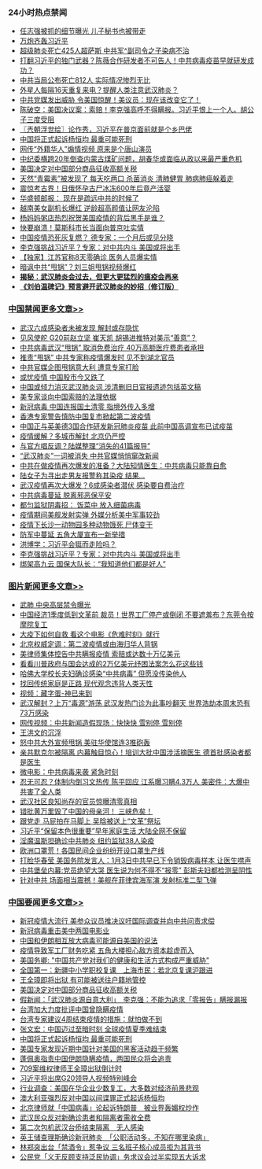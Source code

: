 <div class="catlist">
<h3>24小时热点禁闻</h3>
<ul>
<li><a href="https://github.com/fqnews/bnews/blob/master/cbnews/20200325/1300208.md">任志强被抓的细节曝光 儿子秘书也被带走</a></li>
<li><a href="https://github.com/fqnews/bnews/blob/master/ssgc/20200325/1300254.md">万炮齐轰习近平</a></li>
<li><a href="https://github.com/fqnews/bnews/blob/master/cbnews/20200325/1300154.md">超级肺炎死亡425人超萨斯 中共军^副司令之子染病不治</a></li>
<li><a href="https://github.com/fqnews/bnews/blob/master/cbnews/20200325/1300340.md">打翻习近平的独门武器？陈薇合作研发者不可告人！中共病毒疫苗早就研发成功？</a></li>
<li><a href="https://github.com/fqnews/bnews/blob/master/cbnews/20200325/1300155.md">中共当局公布死亡812人 实际情况惨烈无比</a></li>
<li><a href="https://github.com/fqnews/bnews/blob/master/comments/20200325/1300160.md">外星人每隔16天重复来电？提醒人类注意武汉肺炎？</a></li>
<li><a href="https://github.com/fqnews/bnews/blob/master/cbnews/20200326/1300643.md">中共党媒发出威胁 令美国惊醒！美议员：现在该改变它了！</a></li>
<li><a href="https://github.com/fqnews/bnews/blob/master/cbnews/20200326/1300513.md">陈破空：美国决议案：索赔！李克强高呼不得瞒报。习近平恨上一个人。胡公子三度受阻 </a></li>
<li><a href="https://github.com/fqnews/bnews/blob/master/ssgc/20200326/1300497.md">〖兲朝浮世绘〗论作秀，习近平在普京面前就是个乡巴佬</a></li>
<li><a href="https://github.com/fqnews/bnews/blob/master/headline/20200326/1300396.md">中国将正式起诉杨恒均 最重可能死刑</a></li>
<li><a href="https://github.com/fqnews/bnews/blob/master/cbnews/20200326/1300678.md">网传“外籍华人”煽情视频 原来是个唐山演员</a></li>
<li><a href="https://github.com/fqnews/bnews/blob/master/baitai/20200326/1300412.md">中纪委横跨20年倒查内蒙古煤矿问题，胡春华或面临从政以来最严重危机</a></li>
<li><a href="https://github.com/fqnews/bnews/blob/master/headline/20200326/1300429.md">美国决定对中国部分商品征收高额关税</a></li>
<li><a href="https://github.com/fqnews/bnews/blob/master/health/20200326/1300517.md">天然“青霉素”被发现了 每天吃两口 杀菌消炎 清肺健胃 肺病肺癌躲着走</a></li>
<li><a href="https://github.com/fqnews/bnews/blob/master/funmedia/20200326/1300485.md">震惊考古界！日俄怀孕古尸冰冻600年后竟产活婴</a></li>
<li><a href="https://github.com/fqnews/bnews/blob/master/cbnews/20200326/1300483.md">华盛顿邮报： 现在是疏远中共的时候了</a></li>
<li><a href="https://github.com/fqnews/bnews/blob/master/yule/20200326/1300604.md">越南美女副机长爆红 逆龄超高颜值让网友沦陷</a></li>
<li><a href="https://github.com/fqnews/bnews/blob/master/cbnews/20200325/1300217.md">杨妈妈粥店热烈祝贺美国疫情的背后黑手是谁？</a></li>
<li><a href="https://github.com/fqnews/bnews/blob/master/worldnews/20200325/1300222.md">快要崩溃！莫斯科市长当面向普京吐实情</a></li>
<li><a href="https://github.com/fqnews/bnews/blob/master/cbnews/20200325/1300383.md">中国疫情恐死灰复燃？ 德专家：一个月后或见分晓</a></li>
<li><a href="https://github.com/fqnews/bnews/blob/master/cbnews/20200326/1300766.md">李克强挑战习近平？专家：对中共内斗 美国或将出手</a></li>
<li><a href="https://github.com/fqnews/bnews/blob/master/cbnews/20200326/1300691.md">【独家】江苏官称8天零确诊 医务人员爆实情</a></li>
<li><a href="https://github.com/fqnews/bnews/blob/master/cbnews/20200326/1300693.md">暗讽中共“甩锅”？刘三姐甩锅视频爆红</a></li>
<li><b><a href="https://github.com/fqnews/bnews/blob/master/comments/20200211/1275071.md" target="_blank">揭秘：武汉肺炎会过去，但更大更猛烈的瘟疫会再来</a></b></li>
<li><b><a href="https://github.com/fqnews/bnews/blob/master/comments/20200207/1272816.md" target="_blank">《刘伯温碑记》预言避开武汉肺炎的妙招（修订版）</a></b></li>
</ul>
</div>

<div class="catlist">
<h3><a href="https://github.com/fqnews/bnews/blob/master/cbnews/" target="_blank">中国禁闻</a><span><a href="https://github.com/fqnews/bnews/blob/master/cbnews/" target="_blank" rel="nofollow">更多文章>></a></span></h3>
<ul>
<li><a href="https://github.com/fqnews/bnews/blob/master/cbnews/20200326/1300838.md" target="_blank">武汉六成感染者未被发现 解封或存隐忧</a></li>
<li><a href="https://github.com/fqnews/bnews/blob/master/cbnews/20200326/1300849.md" target="_blank">见风使舵 G20前赵立坚 崔天凯 胡锡进推特对美示“善意”？</a></li>
<li><a href="https://github.com/fqnews/bnews/blob/master/cbnews/20200326/1300848.md" target="_blank">中共病毒武汉“甩锅” 取消免费治疗 40万高额医疗费患者承担</a></li>
<li><a href="https://github.com/fqnews/bnews/blob/master/cbnews/20200326/1300847.md" target="_blank">推责“甩锅” 中共专家称疫情爆发时 见不到湖北官员</a></li>
<li><a href="https://github.com/fqnews/bnews/blob/master/cbnews/20200326/1300846.md" target="_blank">中共官媒企图甩锅意大利 遭意专家打脸</a></li>
<li><a href="https://github.com/fqnews/bnews/blob/master/cbnews/20200326/1300844.md" target="_blank">或忧疫情 中国股市今又跌了</a></li>
<li><a href="https://github.com/fqnews/bnews/blob/master/cbnews/20200326/1300843.md" target="_blank">中国或倾力消灭武汉肺炎词 涉清删旧日官报遗迹包括英文稿</a></li>
<li><a href="https://github.com/fqnews/bnews/blob/master/cbnews/20200326/1300842.md" target="_blank">美专家谈向中国索赔的法理依据</a></li>
<li><a href="https://github.com/fqnews/bnews/blob/master/cbnews/20200326/1300835.md" target="_blank">新冠病毒 中国连报国土清零 指境外传入多增</a></li>
<li><a href="https://github.com/fqnews/bnews/blob/master/cbnews/20200326/1300834.md" target="_blank">香港专家警告慎防中国复市掀起第二波疫情</a></li>
<li><a href="https://github.com/fqnews/bnews/blob/master/cbnews/20200326/1300833.md" target="_blank">中国正与英美德3国合作研发新冠肺炎疫苗 此前中国高调宣布已试疫苗</a></li>
<li><a href="https://github.com/fqnews/bnews/blob/master/cbnews/20200326/1300825.md" target="_blank">疫情缓解？多城市解封 北京仍严控</a></li>
<li><a href="https://github.com/fqnews/bnews/blob/master/cbnews/20200326/1300817.md" target="_blank">与官方唱反调？陆媒整理“消失的41篇报导”</a></li>
<li><a href="https://github.com/fqnews/bnews/blob/master/cbnews/20200326/1300813.md" target="_blank">“武汉肺炎”一词被消失 中共官媒悄悄窜改新闻</a></li>
<li><a href="https://github.com/fqnews/bnews/blob/master/cbnews/20200326/1300808.md" target="_blank">中共在做疫情再次爆发的准备？大陆知情医生：中共病毒只能靠自愈</a></li>
<li><a href="https://github.com/fqnews/bnews/blob/master/cbnews/20200326/1300807.md" target="_blank">陆女子为寻出走男友报警称其染疫 结果…</a></li>
<li><a href="https://github.com/fqnews/bnews/blob/master/cbnews/20200326/1300805.md" target="_blank">武汉疫情再次大爆发？6成感染者潜伏 感染要自费治疗</a></li>
<li><a href="https://github.com/fqnews/bnews/blob/master/cbnews/20200326/1300793.md" target="_blank">中共病毒蔓延 脱离邪恶保平安</a></li>
<li><a href="https://github.com/fqnews/bnews/blob/master/cbnews/20200326/1300791.md" target="_blank">都匀监狱阴毒招： 饭菜中 放入细菌病毒</a></li>
<li><a href="https://github.com/fqnews/bnews/blob/master/cbnews/20200326/1300785.md" target="_blank">疫情期间美舰发射实弹 外媒分析美中军事较劲</a></li>
<li><a href="https://github.com/fqnews/bnews/blob/master/cbnews/20200326/1300782.md" target="_blank">疫情下长沙一动物园多种动物饿死 尸体变干</a></li>
<li><a href="https://github.com/fqnews/bnews/blob/master/cbnews/20200326/1300774.md" target="_blank">防军中蔓延 五角大厦宣布一新举措</a></li>
<li><a href="https://github.com/fqnews/bnews/blob/master/cbnews/20200326/1300773.md" target="_blank">洪博学：习近平会铤而走险吗？</a></li>
<li><a href="https://github.com/fqnews/bnews/blob/master/cbnews/20200326/1300766.md" target="_blank">李克强挑战习近平？专家：对中共内斗 美国或将出手</a></li>
<li><a href="https://github.com/fqnews/bnews/blob/master/cbnews/20200326/1300765.md" target="_blank">绑架高九云 国保大队长：“我知道他们都是好人”</a></li>

</ul>
</div>
<div class="catlist">
<h3><a href="https://github.com/fqnews/bnews/blob/master/topimagenews/" target="_blank">图片新闻</a><span><a href="https://github.com/fqnews/bnews/blob/master/topimagenews/" target="_blank" rel="nofollow">更多文章>></a></span></h3>
<ul>
<li><a href="https://github.com/fqnews/bnews/blob/master/topimagenews/20200326/1300845.md" target="_blank">武肺 中央高层禁令曝光</a></li>
<li><a href="https://github.com/fqnews/bnews/blob/master/topimagenews/20200326/1300837.md" target="_blank">中国经济1季度低到文革前 裁员！世界工厂停产或倒闭 不要遮羞布？东莞令按摩院复工</a></li>
<li><a href="https://github.com/fqnews/bnews/blob/master/comments/20200326/1300394.md" target="_blank">大疫下如何自救 看这个电影《危难时刻》就行</a></li>
<li><a href="https://github.com/fqnews/bnews/blob/master/comments/20200326/1300617.md" target="_blank">北京权威定调：第二波疫情或由海归华人背锅</a></li>
<li><a href="https://github.com/fqnews/bnews/blob/master/comments/20200326/1300569.md" target="_blank">美律师集体控告中共瞒报疫情 索赔或达数十万亿美元</a></li>
<li><a href="https://github.com/fqnews/bnews/blob/master/comments/20200326/1300568.md" target="_blank">看看川普政府与国会达成的2万亿美元纾困法案怎么花这些钱</a></li>
<li><a href="https://github.com/fqnews/bnews/blob/master/comments/20200325/1300161.md" target="_blank">哈佛大学校长夫妇确诊感染“中共病毒” 但愿没传染他人</a></li>
<li><a href="https://github.com/fqnews/bnews/blob/master/comments/20200325/1300159.md" target="_blank">找回传统家庭是正路  现代观念违背人类天性</a></li>
<li><a href="https://github.com/fqnews/bnews/blob/master/comments/20200325/1299854.md" target="_blank">视频：藏字蛋-神已来到</a></li>
<li><a href="https://github.com/fqnews/bnews/blob/master/topimagenews/20200324/1299418.md" target="_blank">武汉解封？上万“毒源”游荡 武汉发热门诊为此事吵翻天 世界浩劫本周末恐有73万感染</a></li>
<li><a href="https://github.com/fqnews/bnews/blob/master/topimagenews/20200324/1299417.md" target="_blank">网传视频：中共新闻造假现场：快快快 雪别停 雪别停</a></li>
<li><a href="https://github.com/fqnews/bnews/blob/master/topimagenews/20200324/1299393.md" target="_blank">王洪文的沉浮</a></li>
<li><a href="https://github.com/fqnews/bnews/blob/master/topimagenews/20200324/1299011.md" target="_blank">怒中共大外宣频甩锅 美驻华使馆连3推砲轰</a></li>
<li><a href="https://github.com/fqnews/bnews/blob/master/topimagenews/20200323/1298960.md" target="_blank">亲共默克尔被隔离 内幕触目惊心！培训大批中国涉活摘医生 德首批感染者都是医生</a></li>
<li><a href="https://github.com/fqnews/bnews/blob/master/comments/20200323/1298854.md" target="_blank">微电影：中共病毒来袭 紧急时刻</a></li>
<li><a href="https://github.com/fqnews/bnews/blob/master/topimagenews/20200323/1298806.md" target="_blank">忍无可忍？体制内倒习文热传 陈平回应 江系曝习瞒4.3万人 美密件：大爆中共害了全人类</a></li>
<li><a href="https://github.com/fqnews/bnews/blob/master/topimagenews/20200323/1298798.md" target="_blank">武汉社区良知尚存的官员惊曝清零真相</a></li>
<li><a href="https://github.com/fqnews/bnews/blob/master/topimagenews/20200323/1298774.md" target="_blank">错批黄万里毁了中国的母亲河！ 三峡危矣！</a></li>
<li><a href="https://github.com/fqnews/bnews/blob/master/topimagenews/20200323/1298757.md" target="_blank">跟党走 马屁拍在马脚上 吴晗被送上“文革”祭坛</a></li>
<li><a href="https://github.com/fqnews/bnews/blob/master/topimagenews/20200323/1298686.md" target="_blank">习近平“保留本色很重要”早年家庭生活 大陆全网不保留</a></li>
<li><a href="https://github.com/fqnews/bnews/blob/master/topimagenews/20200323/1298657.md" target="_blank">淫魔温斯坦确诊中共肺炎 纽约监狱38人染疫</a></li>
<li><a href="https://github.com/fqnews/bnews/blob/master/topimagenews/20200322/1298400.md" target="_blank">欧洲口罩荒！各国民间企业纷纷开设口罩生产线</a></li>
<li><a href="https://github.com/fqnews/bnews/blob/master/topimagenews/20200322/1298376.md" target="_blank">打脸华春莹 美国务院发言人：1月3日中共早已下令销毁病毒样本 让医生噤声</a></li>
<li><a href="https://github.com/fqnews/bnews/blob/master/topimagenews/20200322/1298247.md" target="_blank">中共堡垒内幕:党员绝望大哭 医生说为何不得不“报零” 彭斯夫妇都检测呈阴性</a></li>
<li><a href="https://github.com/fqnews/bnews/blob/master/topimagenews/20200322/1298236.md" target="_blank">针对中共 场面相当震撼！美舰在菲律宾海军演 发射标准二型飞弹</a></li>

</ul>
</div>
<div class="catlist">
<h3><a href="https://github.com/fqnews/bnews/blob/master/headline/" target="_blank">中国要闻</a><span><a href="https://github.com/fqnews/bnews/blob/master/headline/" target="_blank" rel="nofollow">更多文章>></a></span></h3>
<ul>
<li><a href="https://github.com/fqnews/bnews/blob/master/headline/20200326/1300680.md" target="_blank">新冠疫情大流行 美参众议员推决议吁国际调查并向中共问责求偿</a></li>
<li><a href="https://github.com/fqnews/bnews/blob/master/headline/20200326/1300629.md" target="_blank">新冠病毒重击美中两国电影业</a></li>
<li><a href="https://github.com/fqnews/bnews/blob/master/headline/20200326/1300466.md" target="_blank">中国和伊朗相互放大病毒可能源自美国的说法</a></li>
<li><a href="https://github.com/fqnews/bnews/blob/master/headline/20200326/1300465.md" target="_blank">疫情导致军工厂财务吃紧 五角大楼担心敌方资本趁虚而入</a></li>
<li><a href="https://github.com/fqnews/bnews/blob/master/headline/20200326/1300463.md" target="_blank">美国务卿: &quot;中国共产党对我们的健康和生活方式构成严重威胁&quot;</a></li>
<li><a href="https://github.com/fqnews/bnews/blob/master/headline/20200326/1300432.md" target="_blank">全国第一：新疆中小学职校复课　上海市民：若北京复课沪跟进</a></li>
<li><a href="https://github.com/fqnews/bnews/blob/master/headline/20200326/1300430.md" target="_blank">王全璋即将出狱 有可能被送往户籍地管控</a></li>
<li><a href="https://github.com/fqnews/bnews/blob/master/headline/20200326/1300429.md" target="_blank">美国决定对中国部分商品征收高额关税</a></li>
<li><a href="https://github.com/fqnews/bnews/blob/master/headline/20200326/1300421.md" target="_blank">假新闻：「武汉肺炎源自意大利」　李克强：不能为追求「零报告」瞒报漏报</a></li>
<li><a href="https://github.com/fqnews/bnews/blob/master/headline/20200326/1300399.md" target="_blank">台湾加大力度批评中国曾隐瞒疫情</a></li>
<li><a href="https://github.com/fqnews/bnews/blob/master/headline/20200326/1300398.md" target="_blank">台湾专家建议4周结束疫情的措施：就怕做不到</a></li>
<li><a href="https://github.com/fqnews/bnews/blob/master/headline/20200326/1300397.md" target="_blank">张文宏：中国迈过至暗时刻 全球疫情夏季难结束</a></li>
<li><a href="https://github.com/fqnews/bnews/blob/master/headline/20200326/1300396.md" target="_blank">中国将正式起诉杨恒均 最重可能死刑</a></li>
<li><a href="https://github.com/fqnews/bnews/blob/master/headline/20200325/1300371.md" target="_blank">美国专家发现近期中国针对美国的黑客活动趋于频繁</a></li>
<li><a href="https://github.com/fqnews/bnews/blob/master/headline/20200325/1300370.md" target="_blank">蓬佩奥指责中国伊朗隐瞒疫情，两国民众将会追责</a></li>
<li><a href="https://github.com/fqnews/bnews/blob/master/headline/20200325/1300369.md" target="_blank">709案维权律师王全璋出狱倒计时</a></li>
<li><a href="https://github.com/fqnews/bnews/blob/master/headline/20200325/1300368.md" target="_blank">习近平将出席G20领导人视频特别峰会</a></li>
<li><a href="https://github.com/fqnews/bnews/blob/master/headline/20200325/1300367.md" target="_blank">行业调查：美国在华企业少数复工，大多数对经济前景悲观</a></li>
<li><a href="https://github.com/fqnews/bnews/blob/master/headline/20200325/1300366.md" target="_blank">澳大利亚强烈反对中国以间谍罪正式起诉杨恒均</a></li>
<li><a href="https://github.com/fqnews/bnews/blob/master/headline/20200325/1300363.md" target="_blank">北京律师就「中国病毒」论起诉特朗普　被业界轰媚权炒作</a></li>
<li><a href="https://github.com/fqnews/bnews/blob/master/headline/20200325/1300362.md" target="_blank">武汉民众反对新确诊患者和隔离者需收全费</a></li>
<li><a href="https://github.com/fqnews/bnews/blob/master/headline/20200325/1300361.md" target="_blank">第二次包机武汉台侨结束隔离　无人感染</a></li>
<li><a href="https://github.com/fqnews/bnews/blob/master/headline/20200325/1300360.md" target="_blank">英王储查理斯确诊新冠肺炎　「公职活动多，不知在哪里染病」</a></li>
<li><a href="https://github.com/fqnews/bnews/blob/master/headline/20200325/1300359.md" target="_blank">林郑突出台「禁酒令」惹争议     三名班子核心成员拒为其背书</a></li>
<li><a href="https://github.com/fqnews/bnews/blob/master/headline/20200325/1300358.md" target="_blank">公民党「义无反顾支持泛民协调」务求议会过半实现五大诉求</a></li>

</ul>
</div>